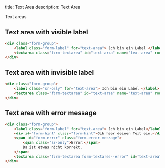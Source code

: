 title: Text Area
description: Text Area

Text areas

## Text area with visible label

```html height=500
<div class="form-group">
    <label class="form-label" for="text-area"> Ich bin ein Label </label>
    <textarea class="form-textarea" id="text-area" name="text-area" rows="5"></textarea>
</div>
```

## Text area with invisible label

```html height=500
<div class="form-group">
    <label class="sr-only" for="text-area"> Ich bin ein Label </label>
    <textarea class="form-textarea" id="text-area" name="text-area" rows="5"></textarea>
</div>
```

## Text area with error message

```html height=500
<div class="form-group">
    <label class="form-label" for="text-area"> Ich bin ein Label</label>
    <div id="form-hint" class="form-hint">Gib hier deinen Text ein.</div>
    <span id="form-error" class="form-error-message">
        <span class="sr-only">Error:</span>
        Da ist etwas nicht korrekt.
    </span>
    <textarea class="form-textarea form-textarea--error" id="text-area" name="text-area" rows="5" aria-describedby="form-hint form-error"></textarea>
</div>
```
